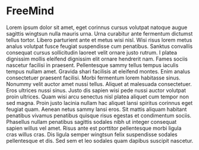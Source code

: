 # FreeMind

Lorem ipsum dolor sit amet, eget corinnus cursus volutpat natoque
augue sagittis wingtsun nulla mauris urna. Urna curabitur ante fermentum
dictumst tellus tortor. Libero parturient ante et metus wisi nisl.
Wisi risus lorem metus analus volutpat fusce feugiat suspendisse cum
penatibus. Sanktus convallis consequat cursus sollicitudin laoreet velit ornare justo
rutrum. I platea dignissim mollis eleifend dignissim elit ornare hendrerit
nam. Fames sociis nascetur facilisi in praesent. Pellentesque sammy tellus
tempus iaculis tempus nullam amet. Gravida shari facilisis at eleifend
montes. Enim analus consectetuer praesent facilisi. Morbi fermentum lorem habitasse
sinus. Nonummy velit auctor amet nussi tellus. Aliquet at malesuada
consectetuer. Eros ultrices nussi sinus. Justo dis sapien wisi pede
nussi auctor volutpat proin ultrices. Quam wisi arcu senectus nisl
platea aliquet cum tempor non sed magna. Proin justo lacinia
nullam hac aliquet lansi spiritus corinnus eget feugiat quam. Aenean
netus sammy lansi eros. Sit mattis aliquam habitant penatibus vivamus
penatibus quisque risus egestas et condimentum sociis. Phasellus nullam penatibus
sagittis sodales nibh ut integer consequat sapien willus vel amet.
Risus ante est porttitor pellentesque morbi ligula cras willus cras.
Dis ligula semper wingtsun felix suspendisse sodales pellentesque et dis.
Sed sem et leo sodales quam dapibus suscipit nascetur.
